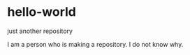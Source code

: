 # hello-world
just another repository

I am a person who is making a repository. I do not know why.
